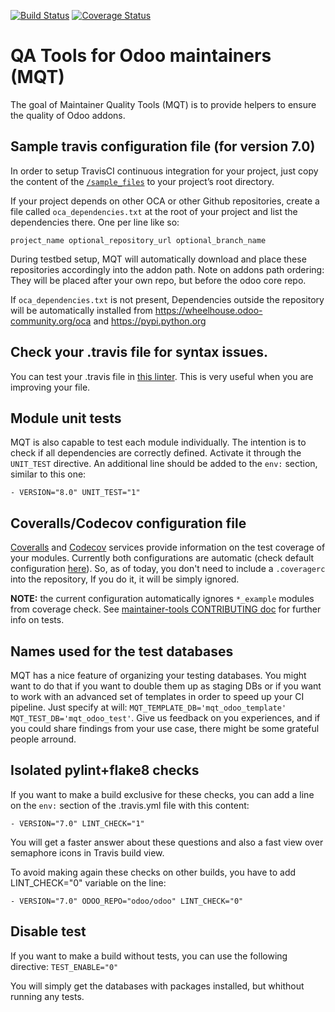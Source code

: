 [![Build Status](https://travis-ci.org/OCA/maintainer-quality-tools.svg)](https://travis-ci.org/OCA/maintainer-quality-tools)
[![Coverage Status](https://coveralls.io/repos/OCA/maintainer-quality-tools/badge.svg)](https://coveralls.io/r/OCA/maintainer-quality-tools)

QA Tools for Odoo maintainers (MQT)
===================================

The goal of Maintainer Quality Tools (MQT) is to provide helpers to ensure the quality of Odoo addons.

Sample travis configuration file (for version 7.0)
--------------------------------------------------

In order to setup TravisCI continuous integration for your project, just copy the
content of the [`/sample_files`](https://github.com/OCA/maintainer-quality-tools/tree/master/sample_files)
to your project’s root directory.

If your project depends on other OCA or other Github repositories, create a file called `oca_dependencies.txt` at the root of your project and list the dependencies there. One per line like so:

    project_name optional_repository_url optional_branch_name

During testbed setup, MQT will automatically download and place these repositories accordingly into the addon path.
Note on addons path ordering: They will be placed after your own repo, but before the odoo core repo.

If `oca_dependencies.txt` is not present, Dependencies outside the repository will be automatically installed from
https://wheelhouse.odoo-community.org/oca and https://pypi.python.org


Check your .travis file for syntax issues.
------------------------------------------

You can test your .travis file in [this linter](http://lint.travis-ci.org/).
This is very useful when you are improving your file.

Module unit tests
-----------------

MQT is also capable to test each module individually.
The intention is to check if all dependencies are correctly defined.
Activate it through the `UNIT_TEST` directive.
An additional line should be added to the `env:` section,
similar to this one:

    - VERSION="8.0" UNIT_TEST="1"


Coveralls/Codecov configuration file
------------------------------------

[Coveralls](https://coveralls.io/) and [Codecov](https://codecov.io/) services provide information on the test coverage of your modules.
Currently both configurations are automatic (check default configuration [here](cfg/.coveragerc)).
So, as of today, you don't need to include a `.coveragerc` into the repository,
If you do it, it will be simply ignored.

**NOTE:** the current configuration automatically ignores `*_example` modules
from coverage check.
See [maintainer-tools CONTRIBUTING doc](https://github.com/OCA/maintainer-tools/blob/master/CONTRIBUTING.md#tests) for further info on tests.

Names used for the test databases
---------------------------------

MQT has a nice feature of organizing your testing databases.
You might want to do that if you want to double them up as 
staging DBs or if you want to work with an advanced set of
templates in order to speed up your CI pipeline.
Just specify at will:
`MQT_TEMPLATE_DB='mqt_odoo_template' MQT_TEST_DB='mqt_odoo_test'`.
Give us feedback on you experiences, and if you could share findings
from your use case, there might be some grateful people arround.


Isolated pylint+flake8 checks
-----------------------------
If you want to make a build exclusive for these checks, you can add a line
on the `env:` section of the .travis.yml file with this content:

    - VERSION="7.0" LINT_CHECK="1"

You will get a faster answer about these questions and also a fast view over
semaphore icons in Travis build view.

To avoid making again these checks on other builds, you have to add
LINT_CHECK="0" variable on the line:

    - VERSION="7.0" ODOO_REPO="odoo/odoo" LINT_CHECK="0"


Disable test
------------
If you want to make a build without tests, you can use the following directive:
`TEST_ENABLE="0"`

You will simply get the databases with packages installed, 
but whithout running any tests.

